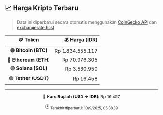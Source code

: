 

<!-- HARGA_KRIPTO -->
## 📈 Harga Kripto Terbaru

> Data ini diperbarui secara otomatis menggunakan [CoinGecko API](https://www.coingecko.com/) dan [exchangerate.host](https://exchangerate.host/)

<div align="center">

| 🪙 Token | 💰 Harga (IDR) |
|:------:|---------------:|
| 🟠 **Bitcoin (BTC)**   | Rp 1.834.555.117 |
| 🔵 **Ethereum (ETH)**  | Rp 70.976.305 |
| 🟣 **Solana (SOL)**    | Rp 3.560.950 |
| 🟢 **Tether (USDT)**   | Rp 16.458 |

---

💱 **Kurs Rupiah (USD → IDR)**: Rp 16.457

🕒 <sub>Terakhir diperbarui: 10/9/2025, 05.38.39</sub>

</div>
<!-- /HARGA_KRIPTO -->